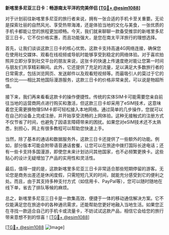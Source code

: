 **新喀里多尼亚三日卡：畅游南太平洋的完美伴侣 [[TG💪+ @esim1088](https://t.me/s/esim1088)]**

对于计划前往新喀里多尼亚的旅行者来说，拥有一张合适的手机卡至关重要。无论是探索壮丽的自然风光、享受热带海滩，还是体验当地的文化与美食，一张优质的手机卡都能让您的旅程更加顺畅。今天，我们就来聊聊一款备受推崇的新喀里多尼亚三日卡，它不仅价格实惠，而且功能强大，是您在南太平洋旅行的理想选择。

首先，让我们谈谈这款三日卡的核心优势。这款卡支持高速4G网络连接，确保您在使用社交媒体、观看在线视频或导航时能够享受到稳定的网络体验。对于喜欢拍照并立即分享到社交平台的朋友来说，这张卡的快速上传速度绝对能让您第一时间与朋友们共享精彩瞬间。此外，它还提供了充足的流量，足以满足大多数旅行者的日常需求，包括浏览网页、发送邮件以及观看短视频等。而最吸引人的莫过于它的性价比——相比其他国际漫游服务，这款三日卡的价格非常亲民，可以说是物超所值。

接下来，我们再来看看这款卡的操作便捷性。传统的实体SIM卡可能需要您亲自前往当地的运营商网点进行购买和激活，但这款三日卡却采用了eSIM技术，这意味着您无需更换物理SIM卡即可轻松接入本地网络。通过简单的几步操作，您就可以在自己的设备上完成注册，并开始享受流畅的上网体验。这种无接触式的注册方式不仅节省了时间，也避免了因语言障碍带来的困扰。如果您对eSIM技术还不太熟悉，别担心，网上有很多教程可以帮助您快速上手。

当然，除了基本的通话和数据服务外，这款三日卡还提供了一些额外的功能。例如，部分版本可能会附带语音通话套餐，让您可以在旅途中拨打国际长途电话；还有一些卡支持多国漫游，即使您未来计划访问其他国家，也不必频繁更换卡。这些贴心的设计无疑增加了产品的实用性和灵活性。

最后，值得一提的是，这款新喀里多尼亚三日卡非常适合那些短期停留的游客。无论您是商务出差还是休闲度假，只需短短几天的时间，就能充分感受到它的便利之处。而且，由于其支持多种支付方式（如信用卡、PayPal等），您可以随时随地在线下单，省去了排队等候的麻烦。

总之，新喀里多尼亚三日卡是一款集高效、便捷于一体的移动通信解决方案。它不仅能满足您在旅途中的各种通讯需求，还能帮助您更好地融入当地生活。如果您正在寻找一款适合自己的手机卡或流量卡，不妨试试这款产品，相信它会给您的旅行带来意想不到的惊喜！[[TG💪+ @esim1088](https://t.me/s/esim1088)]

[[TG💪+ @esim1088](https://t.me/s/esim1088) ![Image](https://i.postimg.cc/4NQfJmqS/Snipaste-2025-05-13-00-14-12.png)]